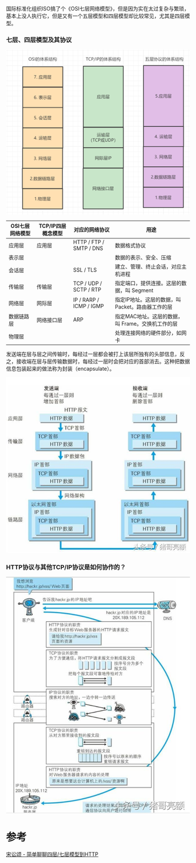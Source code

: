 国际标准化组织ISO搞了个《OSI七层网络模型》，但是因为实在太过复杂与繁琐，基本上没人执行它，但是又有一个五层模型和四层模型却比较常见，尤其是四层模型。

### 七层、四层模型及其协议

<img src="assets/640-20210823150034900.png" alt="图片" style="zoom:50%;" />

| OSI七层网络模型 | TCP/IP四层概念模型 | 对应的网络协议          | 用途                           |
| --------------- | ------------------ | ----------------------- | ------------------------------ |
| 应用层          | 应用层             | HTTP / FTP / SMTP / DNS | 数据格式协议                   |
| 表示层          |                    |                         | 数据的表示、安全、压缩 |
| 会话层          |                    | SSL / TLS               | 建立、管理、终止会话，对应主机进程 |
| 传输层          | 传输层             | TCP / UDP / SCTP / RTP  | 指定端口，提供连接。这层的数据，叫 Segment             |
| 网络层          | 网际层             | IP / RARP / ICMP / IGMP | 指定IP地址。这层的数据，叫 Packet。路由器工作的层             |
| 数据链路层      | 网络接口层         | ARP                        | 指定MAC地址。这层的数据，叫 Frame。交换机工作的层            |
| 物理层          |                    |                         | 处理连接网络的硬件部分，如网卡 |



发送端在层与层之间传输时，每经过一层都会被打上该层所独有的头部信息，反之，接收端在层与层传输数据时，每经过一层时会把对应的首部消去。这种把数据信息包装起来的做法称为封装（encapsulate）。

![图解传说中的HTTP协议（一）](assets/403a000031b77930cb80.jpeg)



### HTTP协议与其他TCP/IP协议是如何协作的？

![图解传说中的HTTP协议（一）](assets/403600005159707f6b04.jpeg)





# 参考
[宋讼颂 - 简单聊聊四层/七层模型到HTTP](https://www.cnblogs.com/ss-py/p/9851155.html)

